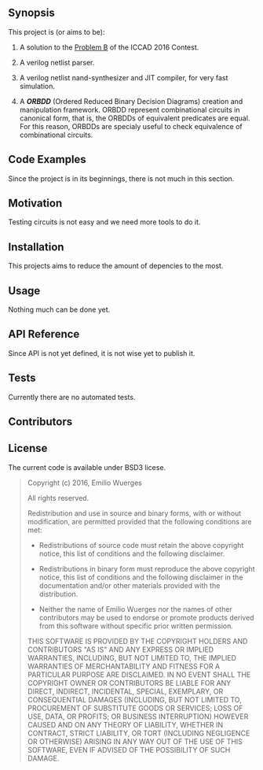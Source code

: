 ## Synopsis

This project is (or aims to be):

1. A solution to the [Problem B](http://cad-contest-2016.el.cycu.edu.tw/problem_B/default.html) of the ICCAD 2016 Contest.

2. A verilog netlist parser.

4. A verilog netlist nand-synthesizer and JIT compiler, for very fast simulation.

5. A ***ORBDD*** (Ordered Reduced Binary Decision Diagrams) creation and manipulation framework. ORBDD represent combinational circuits in canonical form, that is, the ORBDDs of equivalent predicates are equal. For this reason, ORBDDs are specialy useful to check equivalence of combinational circuits.


## Code Examples

Since the project is in its beginnings, there is not much in this section.


## Motivation

Testing circuits is not easy and we need more tools to do it.

## Installation

This projects aims to reduce the amount of depencies to the most. 

## Usage

Nothing much can be done yet.

## API Reference

Since API is not yet defined, it is not wise yet to publish it.

## Tests

Currently there are no automated tests.

## Contributors




## License

The current code is available under BSD3 licese. 

>
>Copyright (c) 2016, Emilio Wuerges
>
>All rights reserved.
>
>Redistribution and use in source and binary forms, with or without
>modification, are permitted provided that the following conditions are met:
>
>    * Redistributions of source code must retain the above copyright
>      notice, this list of conditions and the following disclaimer.
>
>    * Redistributions in binary form must reproduce the above
>      copyright notice, this list of conditions and the following
>      disclaimer in the documentation and/or other materials provided
>      with the distribution.
>
>    * Neither the name of Emilio Wuerges nor the names of other
>      contributors may be used to endorse or promote products derived
>      from this software without specific prior written permission.
>
>THIS SOFTWARE IS PROVIDED BY THE COPYRIGHT HOLDERS AND CONTRIBUTORS
>"AS IS" AND ANY EXPRESS OR IMPLIED WARRANTIES, INCLUDING, BUT NOT
>LIMITED TO, THE IMPLIED WARRANTIES OF MERCHANTABILITY AND FITNESS FOR
>A PARTICULAR PURPOSE ARE DISCLAIMED. IN NO EVENT SHALL THE COPYRIGHT
>OWNER OR CONTRIBUTORS BE LIABLE FOR ANY DIRECT, INDIRECT, INCIDENTAL,
>SPECIAL, EXEMPLARY, OR CONSEQUENTIAL DAMAGES (INCLUDING, BUT NOT
>LIMITED TO, PROCUREMENT OF SUBSTITUTE GOODS OR SERVICES; LOSS OF USE,
>DATA, OR PROFITS; OR BUSINESS INTERRUPTION) HOWEVER CAUSED AND ON ANY
>THEORY OF LIABILITY, WHETHER IN CONTRACT, STRICT LIABILITY, OR TORT
>(INCLUDING NEGLIGENCE OR OTHERWISE) ARISING IN ANY WAY OUT OF THE USE
>OF THIS SOFTWARE, EVEN IF ADVISED OF THE POSSIBILITY OF SUCH DAMAGE.
>
